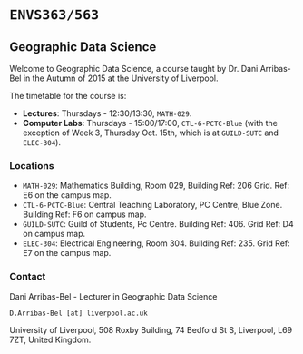
# `ENVS363/563`

## Geographic Data Science

Welcome to Geographic Data Science, a course taught by
Dr. Dani Arribas-Bel in the Autumn of 2015 at the University of
Liverpool.

The timetable for the course is:

* **Lectures**: Thursdays - 12:30/13:30, `MATH-029`.
* **Computer Labs**: Thursdays - 15:00/17:00, `CTL-6-PCTC-Blue` (with the
  exception of Week 3, Thursday Oct. 15th, which is at `GUILD-SUTC` and `ELEC-304`).

### Locations

* `MATH-029`: Mathematics Building, Room 029, Building Ref: 206 Grid. Ref: E6 on the campus map.
* `CTL-6-PCTC-Blue`: Central Teaching Laboratory, PC Centre, Blue Zone. Building Ref: F6 on campus map.
* `GUILD-SUTC`: Guild of Students, Pc Centre. Building Ref: 406. Grid Ref: D4 on campus map.
* `ELEC-304`: Electrical Engineering, Room 304. Building Ref: 235. Grid Ref: E7 on the campus map.

### Contact

Dani Arribas-Bel - Lecturer in Geographic Data Science

`D.Arribas-Bel [at] liverpool.ac.uk`

University of Liverpool, 
508 Roxby Building, 
74 Bedford St S, 
Liverpool, 
L69 7ZT, United Kingdom.

